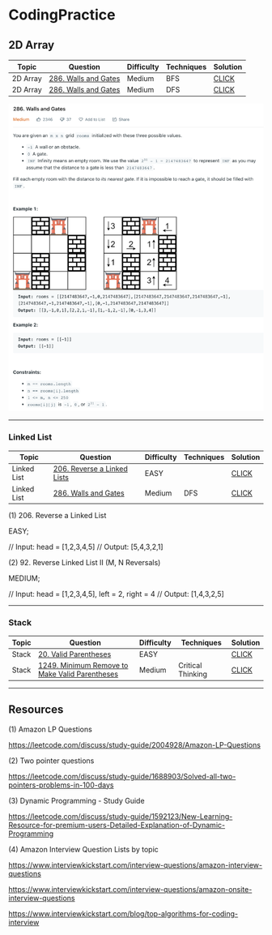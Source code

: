 # CodingPractice

## 2D Array

| Topic | Question | Difficulty | Techniques | Solution |
| ----- | -------- | ---------- | ---------- | -------- |
|2D Array|[286. Walls and Gates](https://leetcode.com/problems/walls-and-gates/)|Medium| BFS | [CLICK](./essentials/286-Walls-And-Gates-BFS.java)
|2D Array|[286. Walls and Gates](https://leetcode.com/problems/walls-and-gates/)|Medium| DFS | [CLICK](./essentials/286-Walls-And-Gates-DFS.java)


![Walls and Gates](./images/286-Walls-and-Gates.png)

---

### Linked List

| Topic | Question | Difficulty | Techniques | Solution |
| ----- | -------- | ---------- | ---------- | -------- |
|Linked List|[206. Reverse a Linked Lists](https://leetcode.com/problems/reverse-linked-list/)|EASY|  | [CLICK](./essentials/206-Reverse-Linked-Lists.java)
|Linked List|[286. Walls and Gates](https://leetcode.com/problems/walls-and-gates/)|Medium| DFS | [CLICK](./essentials/286-Walls-And-Gates-DFS.java)

(1) 206. Reverse a Linked List

EASY; 

// Input: head = [1,2,3,4,5]
// Output: [5,4,3,2,1]


(2) 92. Reverse Linked List II (M, N Reversals)

MEDIUM; 

// Input: head = [1,2,3,4,5], left = 2, right = 4
// Output: [1,4,3,2,5]

---

### Stack

| Topic | Question | Difficulty | Techniques | Solution |
| ----- | -------- | ---------- | ---------- | -------- |
|Stack|[20. Valid Parentheses](https://leetcode.com/problems/valid-parentheses/)|EASY|  | [CLICK](./essentials/20-Valid-Parentheses.java)
|Stack|[1249. Minimum Remove to Make Valid Parentheses](https://leetcode.com/problems/minimum-remove-to-make-valid-parentheses/)|Medium| Critical Thinking | [CLICK](./essentials/1249-Minimum-Remove-to-Make-Valid-Parentheses.java)

---

## Resources

(1) Amazon LP Questions

https://leetcode.com/discuss/study-guide/2004928/Amazon-LP-Questions

(2) Two pointer questions

https://leetcode.com/discuss/study-guide/1688903/Solved-all-two-pointers-problems-in-100-days

(3) Dynamic Programming - Study Guide

https://leetcode.com/discuss/study-guide/1592123/New-Learning-Resource-for-premium-users-Detailed-Explanation-of-Dynamic-Programming

(4) Amazon Interview Question Lists by topic

https://www.interviewkickstart.com/interview-questions/amazon-interview-questions

https://www.interviewkickstart.com/interview-questions/amazon-onsite-interview-questions

https://www.interviewkickstart.com/blog/top-algorithms-for-coding-interview
